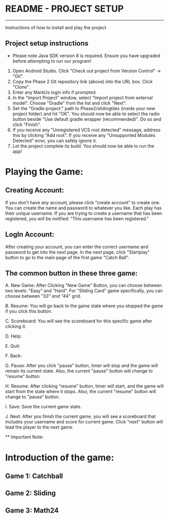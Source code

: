 # README - PROJECT SETUP
***

Instructions of how to install and play the project

## Project setup instructions

* Please note Java SDK version 8 is required. Ensure you have upgraded before attempting to run our program!

1. Open Android Studio. Click "Check out project from Version Control" -> "Git".
2. Copy the Phase 2 Git repository link (above) into the URL box. Click "Clone".
3. Enter any MarkUs login info if prompted.
4. In the "Import Project" window, select "Import project from external model". Choose "Gradle"
from the list and click "Next".
5. Set the "Gradle project:" path to Phase2/slidingtiles (inside your new project folder)
 and hit "OK". You should now be able to select the radio button beside "Use default gradle
 wrapper (recommended)". Do so and click "Finish".
6. If you receive any "Unregistered VCS root detected" message, address this by clicking "Add root".
 If you receive any "Unsupported Modules Detected" error, you can safely ignore it.
7. Let the project complete its build. You should now be able to run the app!


# Playing the Game:

## Creating Account:
If you don't have any account, please click "create account" to create one.
You can create the name and password to whatever you like. Each play has their unique username.
If you are trying to create a username that has been registered, you will be notified: "This username
has been registered."

## LogIn Account:
After creating your account, you can enter the correct username and password to get
into the next page. In the next page, click "Startplay" button to go to the main page of the first
game "Catch Ball".

## The common button in these three game:
A. New Game:
After Clicking "New Game" Button, you can choose between two levels: "Easy" and "Hard".
For "Sliding Card" game specifically, you can choose between "3*3" and "4*4" grid.

B. Resume:
You will go back to the game state where you stopped the game if you click this button.

C. Scoreboard:
You will see the scoreboard for this specific game after clicking it.

D. Help:

E. Quit:

F. Back:

G. Pause:
After you click "pause" button, timer will stop and the game will remain its current state.
Also, the current "pause" button will change to "resume" button.

H. Resume:
After clicking "resume" button, timer will start, and the game will start from the
state where it stops. Also, the current "resume" button will change to "pause" button.

I. Save:
Save the current game state.

J. Next:
After you finish the current game, you will see a scoreboard that includes your username and score
for current game. Click "next" button will lead the player to the next game.

** Important Note:


# Introduction of the game:

## Game 1: Catchball


## Game 2: Sliding


## Game 3: Math24
